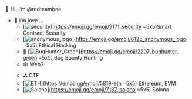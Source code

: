 👋 Hi, I’m @redteambee
- 👀 I’m love ...
  - [![security](https://emoji.gg/assets/emoji/9171_security.png)](https://emoji.gg/emoji/9171_security =5x5)Smart Contract Security
  - [![anonymous_logo](https://emoji.gg/assets/emoji/6125_anonymous_logo.png)](https://emoji.gg/emoji/6125_anonymous_logo =5x5) Ethical Hacking
  - 🐞 [![BugHunter_Green](https://emoji.gg/assets/emoji/2207-bughunter-green.png)](https://emoji.gg/emoji/2207-bughunter-green =5x5) Bug Bounty Hunting
  - 🕸 Web3
  - ⛳️ CTF
  - [![ETH](https://emoji.gg/assets/emoji/5819-eth.png)](https://emoji.gg/emoji/5819-eth =5x5) Ethereum, EVM
  - [![Solana](https://emoji.gg/assets/emoji/7187-solana.png)](https://emoji.gg/emoji/7187-solana =5x5) Solana

<!---
redteambee/redteambee is a ✨ special ✨ repository because its `README.md` (this file) appears on your GitHub profile.
You can click the Preview link to take a look at your changes.
--->
